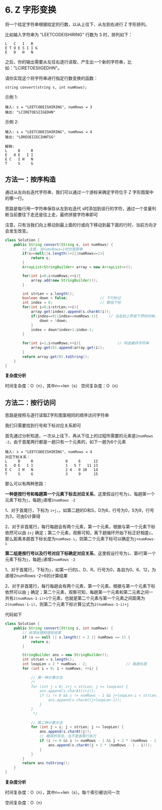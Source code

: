 # 6. Z 字形变换

将一个给定字符串根据给定的行数，以从上往下、从左到右进行 Z 字形排列。

比如输入字符串为 "LEETCODEISHIRING" 行数为 3 时，排列如下：

```
L   C   I   R
E T O E S I I G
E   D   H   N
```


之后，你的输出需要从左往右逐行读取，产生出一个新的字符串，比如："LCIRETOESIIGEDHN"。

请你实现这个将字符串进行指定行数变换的函数：

```
string convert(string s, int numRows);
```

示例 1:

```
输入: s = "LEETCODEISHIRING", numRows = 3
输出: "LCIRETOESIIGEDHN"
```

示例 2:

```
输入: s = "LEETCODEISHIRING", numRows = 4
输出: "LDREOEIIECIHNTSG"

解释:
L     D     R
E   O E   I I
E C   I H   N
T     S     G
```





## 方法一：按序构造

通过从左向右迭代字符串，我们可以通过一个游标来确定字符位于 Z 字形图案中的哪一行。

思路是每行用一字符串保存从左到右迭代 s时添加到该行的字符，通过一个变量判断当前要往下走还是往上走，最终拼接字符串即可

注意，只有当我们向上移动到最上面的行或向下移动到最下面的行时，当前方向才会发生改变。

```java
class Solution {
    public String convert(String s, int numRows) {
        // 注意，当numsRows=1时也是原串
        if(s==null||s.length()<2||numRows==1){
            return s;
        }
        ArrayList<StringBuilder> array = new ArrayList<>();

        for(int i=0;i<numRows;++i){
            array.add(new StringBuilder());
        }

        int strLen = s.length();
        boolean down = false;				// 下行标记
        int index = 0;						// 数组下标
        for(int i=0;i<strLen;++i){
            array.get(index).append(s.charAt(i));
            if(index==0||index==numRows-1){		// 当走到上界或下界的时候，需要转向
                down = !down;
            }
            index = down?index+1:index-1;		
        }
		
        for(int i=1;i<numRows;++i){					// 构造最终字符串
            array.get(0).append(array.get(i));
        }
        return array.get(0).toString();
    }
}
```

**复杂度分析**

时间复杂度：O（n），其中n==len（s）
空间复杂度：O（n）



## 方法二：按行访问

思路是按照与逐行读取Z字形图案相同的顺序访问字符串

我们只需要找到行号和下标对应关系即可

首先通过分析知道，一次从上往下、再从下往上的过程所需要的元素是`2numRows -2`，由于首尾两行都是一趟只有一个元素的，如下一趟为6个元素

```
输入: s = "LEETCODEISHIRING", numRows = 4
对应下标关系：
L     D     R				0	  6      12
E   O E   I I				1   5 7   11 13
E C   I H   N				2 4   8 10   14
T     S     G				3     9      15
```

那么可以有两种思路：

**一种是按行号和每趟第一个元素下标去对应关系**，这里假设行号为`i`、每趟第一个元素下标为`j`，每趟`j`递增`2numRows -2`

1、对于首尾行，下标为 `i+j`，，如第二趟的D和S，D为6，行号为0，S为9，行号为3，可由D计算得

2、对于非首尾行，每行每趟会有两个元素，第一个元素，根据与第一个元素下标依然可以由 `i+j` 确定；第二个元素，观察可知，离下趟循环开始下标正好相差`i`，那么距离本趟首下标长度为`numRows-i`，则第二个元素下标可以确定为`j+numRows-i`



**第二组是按行号以及行号对应下标确定对应关系**，这里假设行号为`i`、第i行第一个元素下标为`j`，每趟`j`递增`2numRows -2`

1、对于首尾行，下标为`j`，如第一行的L、D、R，行号为0，各自为0、6、12，为递增2numRows -2=6的计算结果

2、对于非首尾行，每行每趟会有两个元素，第一个元素，根据与第一个元素下标依然可以由 `j` 确定；第二个元素，观察可知，每趟第一个元素和第二元素之间一共有`2(numRows-1-i)+1`个元素，也就是第二个元素与第一个元素之间距离为`2(numRows-1-i)`，则第二个元素下标计算公式为`2(numRows-1-i)+j`

代码如下

```java
class Solution {
    public String convert(String s, int numRows) {
        // 异常处理和提前结束
        if (s == null || s.length() < 2 || numRows == 1) {
            return s;
        }

        StringBuilder ans = new StringBuilder();
        int strLen = s.length();
        int loopLen = 2 * numRows - 2;					// 每趟长度
        for (int i = 0; i < numRows; ++i) {
            
            // 第一种计算方法
            /*
            for (int j = 0; i+j < strLen; j += loopLen) {
                ans.append(s.charAt(i+j));
                if (i != 0 && i != numRows - 1 && j+loopLen-i < strLen) {
                    ans.append(s.charAt(j+loopLen-i));
                }
            }
             */
            
            // 第二种计算方法
            for (int j = i; j < strLen; j += loopLen) {
                ans.append(s.charAt(j));
                // 精简的写法，当不是首尾行执行
                if (i != 0 && i != numRows - 1 && j + 2 * (numRows - 1 - i) < strLen) {
                    ans.append(s.charAt(j + 2 * (numRows - 1 - i)));
                }
            }
        }
        return ans.toString();
    }
}
```

**复杂度分析**

时间复杂度：O（n），其中n==len（s）。每个索引被访问一次

空间复杂度：O（n）